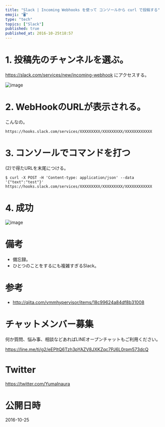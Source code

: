 ```yaml
---
title: "Slack | Incoming Webhooks を使って コンソールから curl で投稿する"
emoji: "🖥"
type: "tech"
topics: ["Slack"]
published: true
published_at: 2016-10-25t18:57
---
```


# 1. 投稿先のチャンネルを選ぶ。

https://slack.com/services/new/incoming-webhook にアクセスする。

![image](https://qiita-image-store.s3.amazonaws.com/0/89618/28b6a0bf-d07b-b5b1-fc26-04507bb07a01.png)

# 2.  WebHookのURLが表示される。

こんなの。

`https://hooks.slack.com/services/XXXXXXXXX/XXXXXXXXX/XXXXXXXXXXXX`


# 3. コンソールでコマンドを打つ

(2)で得たURLを末尾につける。

`$ curl -X POST -H 'Content-type: application/json' --data '{"text":"test"}' https://hooks.slack.com/services/XXXXXXXXX/XXXXXXXXX/XXXXXXXXXXXX`

# 4. 成功


![image](https://qiita-image-store.s3.amazonaws.com/0/89618/cc4547b6-9396-78a9-9773-ad5d0cbb2425.png)

# 備考

- 備忘録。
- ひとつのことをするにも複雑すぎるSlack。

# 参考

- http://qiita.com/vmmhypervisor/items/18c99624a84df8b31008








<!-- Update From Qiita API -->

# チャットメンバー募集


何か質問、悩み事、相談などあればLINEオープンチャットもご利用ください。

https://line.me/ti/g2/eEPltQ6Tzh3pYAZV8JXKZqc7PJ6L0rpm573dcQ





# Twitter


https://twitter.com/YumaInaura


<!-- Update From Qiita API -->



# 公開日時

2016-10-25
